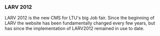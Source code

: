 ### LARV 2012

LARV 2012 is the new CMS for LTU's big Job fair. Since the beginning of LARV the website has been fundamentally changed every few years, but has since the implementation of LARV2012 remained in use to date.
